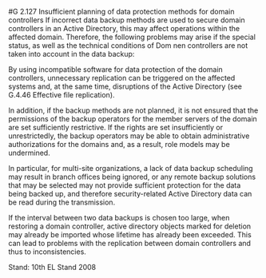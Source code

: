 #G 2.127 Insufficient planning of data protection methods for domain controllers
If incorrect data backup methods are used to secure domain controllers in an Active Directory, this may affect operations within the affected domain. Therefore, the following problems may arise if the special status, as well as the technical conditions of Dom nen controllers are not taken into account in the data backup:

By using incompatible software for data protection of the domain controllers, unnecessary replication can be triggered on the affected systems and, at the same time, disruptions of the Active Directory (see G.4.46 Effective file replication).

In addition, if the backup methods are not planned, it is not ensured that the permissions of the backup operators for the member servers of the domain are set sufficiently restrictive. If the rights are set insufficiently or unrestrictedly, the backup operators may be able to obtain administrative authorizations for the domains and, as a result, role models may be undermined.

In particular, for multi-site organizations, a lack of data backup scheduling may result in branch offices being ignored, or any remote backup solutions that may be selected may not provide sufficient protection for the data being backed up, and therefore security-related Active Directory data can be read during the transmission.

If the interval between two data backups is chosen too large, when restoring a domain controller, active directory objects marked for deletion may already be imported whose lifetime has already been exceeded. This can lead to problems with the replication between domain controllers and thus to inconsistencies.

Stand: 10th EL Stand 2008




